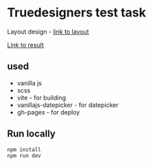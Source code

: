 # Truedesigners test task
Layout design - [link to layout](https://www.figma.com/file/Ge1CUiCIcLA3vrxidwCfqz/Untitled?t=I8EuZi1d27LqhONP-0)

[Link to result](https://saalaus.github.io/truedesigner_task)

## used
* vanilla js
* scss
* vite - for building
* vanillajs-datepicker - for datepicker
* gh-pages - for deploy

## Run locally

```
npm install
npm run dev
```

